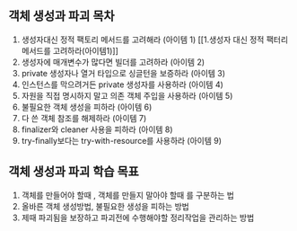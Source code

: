 ## 객체 생성과 파괴 목차 
1. 생성자대신 정적 팩토리 메서드를 고려해라 (아이템 1) [[1.생성자 대신 정적 팩터리 메서드를 고려하라(아이템1)]]
2. 생성자에 매개변수가 많다면 빌더를 고려하라 (아이템 2)
3. private 생성자나 열거 타입으로 싱글턴을 보증하라 (아이템 3)
4. 인스턴스를 막으려거든 private 생성자를 사용하라 (아이템 4)
5. 자원을 직접 명시하지 말고 의존 객체 주입을 사용하라 (아이템 5)
6. 불필요한 객체 생성을 피하라 (아이템 6)
7. 다 쓴 객체 참조를 해제하라 (아이템 7)
8. finalizer와 cleaner 사용을 피하라 (아이템 8)
9. try-finally보다는 try-with-resource를 사용하라 (아이템 9)

 
## 객체 생성과 파괴 학습 목표
 1. 객체를 만들어야 할때 , 객체를 만들지 말아야 할때 를 구분하는 법
 2. 올바른 객체 생성방법, 불필요한 생성을 피하는 방법
 3. 제때 파괴됨을 보장하고 파괴전에 수행해야할 정리작업을 관리하는 방법